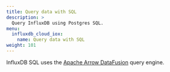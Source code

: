```yaml
---
title: Query data with SQL
description: >
  Query InfluxDB using Postgres SQL.
menu:
  influxdb_cloud_iox:
    name: Query data with SQL
weight: 101
---
```


InfluxDB SQL uses the [Apache Arrow DataFusion](https://arrow.apache.org/datafusion/) query engine. 



